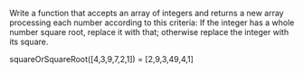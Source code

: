 Write a function that accepts an array of integers and returns a new array processing each number according to this criteria:
If the integer has a whole number square root, replace it with that; otherwise replace the integer with its square.

squareOrSquareRoot([4,3,9,7,2,1]) = [2,9,3,49,4,1]

